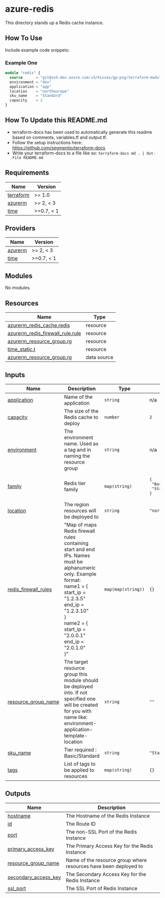 # azure-redis

This directory stands up a Redis cache instance.

## How To Use

Include example code snippets:

### Example One

```terraform
module "redis" {
  source      = "git@ssh.dev.azure.com:v3/hiscox/gp-psg/terraform-modules//azure-redis"
  environment = "dev"
  application = "app"
  location    = "northeurope"
  sku_name    = "Standard"
  capacity    = 2
}
```

## How To Update this README.md

* terraform-docs has been used to automatically generate this readme based on comments, variables.tf and output.tf.
* Follow the setup instructions here: https://github.com/segmentio/terraform-docs
* Write your terraform-docs to a file like so: `terraform-docs md . | Out-File README.md`

## Requirements

| Name | Version |
|------|---------|
| <a name="requirement_terraform"></a> [terraform](#requirement\_terraform) | >= 1.0 |
| <a name="requirement_azurerm"></a> [azurerm](#requirement\_azurerm) | >= 2, < 3 |
| <a name="requirement_time"></a> [time](#requirement\_time) | >=0.7, < 1 |

## Providers

| Name | Version |
|------|---------|
| <a name="provider_azurerm"></a> [azurerm](#provider\_azurerm) | >= 2, < 3 |
| <a name="provider_time"></a> [time](#provider\_time) | >=0.7, < 1 |

## Modules

No modules.

## Resources

| Name | Type |
|------|------|
| [azurerm_redis_cache.redis](https://registry.terraform.io/providers/hashicorp/azurerm/latest/docs/resources/redis_cache) | resource |
| [azurerm_redis_firewall_rule.rule](https://registry.terraform.io/providers/hashicorp/azurerm/latest/docs/resources/redis_firewall_rule) | resource |
| [azurerm_resource_group.rg](https://registry.terraform.io/providers/hashicorp/azurerm/latest/docs/resources/resource_group) | resource |
| [time_static.t](https://registry.terraform.io/providers/hashicorp/time/latest/docs/resources/static) | resource |
| [azurerm_resource_group.rg](https://registry.terraform.io/providers/hashicorp/azurerm/latest/docs/data-sources/resource_group) | data source |

## Inputs

| Name | Description | Type | Default | Required |
|------|-------------|------|---------|:--------:|
| <a name="input_application"></a> [application](#input\_application) | Name of the application | `string` | n/a | yes |
| <a name="input_capacity"></a> [capacity](#input\_capacity) | The size of the Redis cache to deploy | `number` | `2` | no |
| <a name="input_environment"></a> [environment](#input\_environment) | The environment name. Used as a tag and in naming the resource group | `string` | n/a | yes |
| <a name="input_family"></a> [family](#input\_family) | Redis tier family | `map(string)` | <pre>{<br>  "Basic": "C",<br>  "Standard": "C"<br>}</pre> | no |
| <a name="input_location"></a> [location](#input\_location) | The region resources will be deployed to | `string` | `"northeurope"` | no |
| <a name="input_redis_firewall_rules"></a> [redis\_firewall\_rules](#input\_redis\_firewall\_rules) | "Map of maps Redis firewall rules containing start and end IPs. Names must be alphanumeric only. Example format:<br>name1 = {<br>  start\_ip                  = "1.2.3.5"<br>  end\_ip                    = "1.2.3.10"<br>}<br>name2 = {<br>  start\_ip                  = "2.0.0.1"<br>  end\_ip                    = "2.0.1.0"<br>}" | `map(map(string))` | `{}` | no |
| <a name="input_resource_group_name"></a> [resource\_group\_name](#input\_resource\_group\_name) | The target resource group this module should be deployed into. If not specified one will be created for you with name like: environment-application-template-location | `string` | `""` | no |
| <a name="input_sku_name"></a> [sku\_name](#input\_sku\_name) | Tier required : Basic/Standard | `string` | `"Standard"` | no |
| <a name="input_tags"></a> [tags](#input\_tags) | List of tags to be applied to resources | `map(string)` | `{}` | no |

## Outputs

| Name | Description |
|------|-------------|
| <a name="output_hostname"></a> [hostname](#output\_hostname) | The Hostname of the Redis Instance |
| <a name="output_id"></a> [id](#output\_id) | The Route ID |
| <a name="output_port"></a> [port](#output\_port) | The non-SSL Port of the Redis Instance |
| <a name="output_primary_access_key"></a> [primary\_access\_key](#output\_primary\_access\_key) | The Primary Access Key for the Redis Instance |
| <a name="output_resource_group_name"></a> [resource\_group\_name](#output\_resource\_group\_name) | Name of the resource group where resources have been deployed to |
| <a name="output_secondary_access_key"></a> [secondary\_access\_key](#output\_secondary\_access\_key) | The Secondary Access Key for the Redis Instance |
| <a name="output_ssl_port"></a> [ssl\_port](#output\_ssl\_port) | The SSL Port of Redis Instance |
